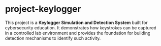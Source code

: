 # project-keylogger
This project is a **Keylogger Simulation and Detection System** built for cybersecurity education. It demonstrates how keystrokes can be captured in a controlled lab environment and provides the foundation for building detection mechanisms to identify such activity.
